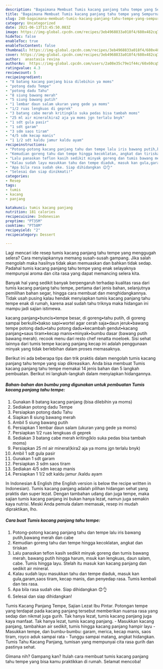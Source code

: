 ```yaml
---
description: "Bagaimana Membuat Tumis kacang panjang tahu tempe yang Sempurna"
title: "Bagaimana Membuat Tumis kacang panjang tahu tempe yang Sempurna"
slug: 240-bagaimana-membuat-tumis-kacang-panjang-tahu-tempe-yang-sempurna
category: Uncategorized
date: 2021-06-13T13:45:50.083Z
image: https://img-global.cpcdn.com/recipes/3eb4968833a018f4/680x482cq70/tumis-kacang-panjang-tahu-tempe-foto-resep-utama.jpg
hideToc: false
enableToc: true
enableTocContent: false
thumbnail: https://img-global.cpcdn.com/recipes/3eb4968833a018f4/680x482cq70/tumis-kacang-panjang-tahu-tempe-foto-resep-utama.jpg
cover: https://img-global.cpcdn.com/recipes/3eb4968833a018f4/680x482cq70/tumis-kacang-panjang-tahu-tempe-foto-resep-utama.jpg
author:  anastasia revina
authorAv:  https://img-global.cpcdn.com/users/2a08e35c79e1f44c/60x60cq50/avatar.jpg
ratingvalue: 4.3
reviewcount: 5
recipeingredient:
- "8 batang kacang panjang bisa dilebihin ya moms"
- "potong dadu Tempe"
- "potong dadu Tahu"
- "8 siung bawang merah"
- "5 siung bawang putih"
- "1 lembar daun salam ukuran yang gede ya moms"
- "1/2 ruas lengkuas di geprek"
- "3 batang cabe merah kritingklo suka pedas bisa tambah moms"
- "25 ml air mineralkira2 aja ya moms jgn terlalu bnyk"
- "1 sdt gula pasir"
- "1 sdt garam"
- "3 sdm saos tiram"
- "4/5 sdm kecap manis"
- "1 1/2 sdt kaldu jamur kaldu ayam"
recipeinstructions:
- "Potong-potong kacang panjang tahu dan tempe lalu iris bawang putih,bawang merah dan cabe"
- "Kemudian goreng tahu dan tempe hingga kecoklatan, angkat dan tiriskan"
- "Lalu panaskan teflon kasih sedikit minyak goreng dan tumis bawang merah, bawang putih hingga harum, msuk kan lengkuas, daun salam, cabe. Tumis hingga layu. Stelah itu masuk kan kacang panjang dan sedikit air mineral."
- "Kalau sudah layu masukkan tahu dan tempe diaduk, masuk kan gula,garam,saos tiram, kecap manis, dan penyedap rasa. Tumis kembali dan tes rasa."
- "Apa bila rasa sudah oke. Siap dihidangkan 😊👌"
- "Selesai dan siap dinikmati!"
categories:
- Resep
tags:
- tumis
- kacang
- panjang

katakunci: tumis kacang panjang 
nutrition: 181 calories
recipecuisine: Indonesian
preptime: "PT35M"
cooktime: "PT58M"
recipeyield: "2"
recipecategory: Dessert

---
```



Lagi mencari ide resep tumis kacang panjang tahu tempe yang menggugah selera? Cara menyiapkannya memang susah-susah gampang. Jika salah mengolah maka hasilnya tidak akan memuaskan dan bahkan tidak sedap. Padahal tumis kacang panjang tahu tempe yang enak selayaknya mempunyai aroma dan cita rasa yang dapat memancing selera kita.


Banyak hal yang sedikit banyak berpengaruh terhadap kualitas rasa dari tumis kacang panjang tahu tempe, pertama dari jenis bahan, selanjutnya pemilihan bahan segar, hingga cara membuat dan menghidangkannya. Tidak usah pusing kalau hendak menyiapkan tumis kacang panjang tahu tempe enak di rumah, karena asal sudah tahu triknya maka hidangan ini mampu jadi sajian istimewa.

kacang panjang•buncis•tempe besar, di goreng•tahu putih, di goreng sampai berkulit•bakso sapi•wortel agar cerah saja•daun jeruk•bawang tempe potong dadu•tahu potong dadu•kecambah gendut•kacang panjang•saus tiram•kecap manis•minyak•bumbu dasar (bawang putih bawang merah). recook menu dari resto chef renatta moeloek. Sisi sehat lainnya dari tumis tempe kacang panjang kecap ini adalah penggunaan minyak yang tidak berlebihan dalam proses memasaknya.


Berikut ini ada beberapa tips dan trik praktis dalam mengolah tumis kacang panjang tahu tempe yang siap dikreasikan. Anda bisa membuat Tumis kacang panjang tahu tempe memakai 14 jenis bahan dan 5 langkah pembuatan. Berikut ini langkah-langkah dalam menyiapkan hidangannya.

<!--inarticleads1-->

##### Bahan-bahan dan bumbu yang digunakan untuk pembuatan Tumis kacang panjang tahu tempe:

1. Gunakan 8 batang kacang panjang (bisa dilebihin ya moms)
1. Sediakan potong dadu Tempe
1. Persiapkan potong dadu Tahu
1. Siapkan 8 siung bawang merah
1. Ambil 5 siung bawang putih
1. Persiapkan 1 lembar daun salam (ukuran yang gede ya moms)
1. Persiapkan 1/2 ruas lengkuas di geprek
1. Sediakan 3 batang cabe merah kriting(klo suka pedas bisa tambah moms)
1. Persiapkan 25 ml air mineral(kira2 aja ya moms jgn terlalu bnyk)
1. Ambil 1 sdt gula pasir
1. Gunakan 1 sdt garam
1. Persiapkan 3 sdm saos tiram
1. Sediakan 4/5 sdm kecap manis
1. Persiapkan 1 1/2 sdt kaldu jamur /kaldu ayam


In Indonesian &amp; English (the English version is below the recipe written in Indonesian). Tumis kacang panjang adalah pilihan hidangan sehat yang praktis dan super lezat. Dengan tambahan udang dan juga tempe, maka sajian tumis kacang panjang ini bukan hanya lezat, namun juga semakin kaya nutrisi. Meski Anda pemula dalam memasak, resep ini mudah dipraktikan, lho. 

<!--inarticleads2-->

##### Cara buat Tumis kacang panjang tahu tempe:

1. Potong-potong kacang panjang tahu dan tempe lalu iris bawang putih,bawang merah dan cabe
1. Kemudian goreng tahu dan tempe hingga kecoklatan, angkat dan tiriskan
1. Lalu panaskan teflon kasih sedikit minyak goreng dan tumis bawang merah, bawang putih hingga harum, msuk kan lengkuas, daun salam, cabe. Tumis hingga layu. Stelah itu masuk kan kacang panjang dan sedikit air mineral.
1. Kalau sudah layu masukkan tahu dan tempe diaduk, masuk kan gula,garam,saos tiram, kecap manis, dan penyedap rasa. Tumis kembali dan tes rasa.
1. Apa bila rasa sudah oke. Siap dihidangkan 😊👌
1. Selesai dan siap dihidangkan!

Tumis Kacang Panjang Tempe, Sajian Lezat Ibu Pintar. Potongan tempe yang terdapat pada kacang panjang tersebut memberikan nuansa rasa yang sedap dan nikmat juga gurih. Tak hanya lezat, tumis kacang panjang juga kaya manfaat. Tak hanya lezat, tumis kacang panjang. - Masukkan kacang panjang, tambahkan air sedikit, tumis hingga kacang panjang hampir layu - Masukkan tempe, dan bumbu-bumbu: garam, merica, kecap manis, saos tiram, royco aduk sampai rata - Tunggu sampai matang, angkat hidangkan. Tumis Tahu Kacang Panjang, tumisan yang mempunyai cita rasa gurih dan pastinya sehat. 

Gimana nih? Gampang kan? Itulah cara membuat tumis kacang panjang tahu tempe yang bisa kamu praktikkan di rumah. Selamat mencoba!
